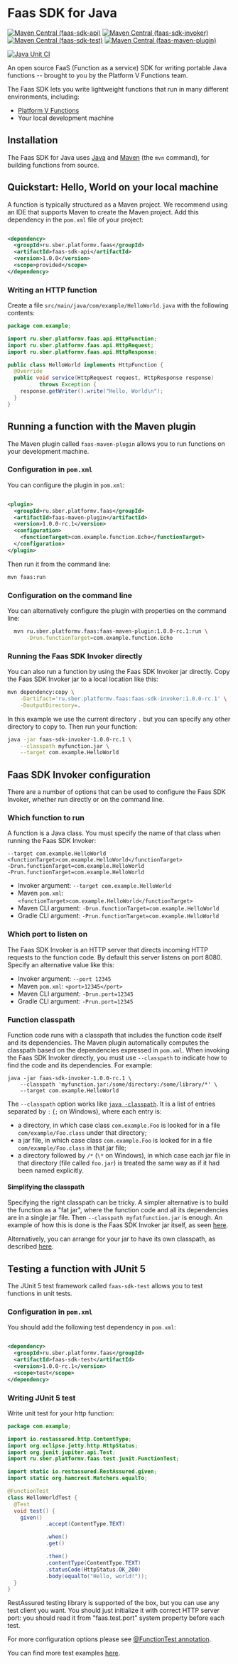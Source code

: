# Faas SDK for Java

[![Maven Central (faas-sdk-api)](https://img.shields.io/maven-central/v/ru.sber.platformv.faas/faas-sdk-api.svg?label=faas-sdk-api)](https://search.maven.org/artifact/ru.sber.platformv.faas/faas-sdk-api)
[![Maven Central (faas-sdk-invoker)](https://img.shields.io/maven-central/v/ru.sber.platformv.faas/faas-sdk-invoker.svg?label=faas-sdk-invoker)](https://search.maven.org/artifact/ru.sber.platformv.faas/faas-sdk-invoker)
[![Maven Central (faas-sdk-test)](https://img.shields.io/maven-central/v/ru.sber.platformv.faas/faas-sdk-test.svg?label=faas-sdk-test)](https://search.maven.org/artifact/ru.sber.platformv.faas/faas-sdk-test)
[![Maven Central (faas-maven-plugin)](https://img.shields.io/maven-central/v/ru.sber.platformv.faas/faas-maven-plugin.svg?label=faas-maven-plugin)](https://search.maven.org/artifact/ru.sber.platformv.faas/faas-maven-plugin)

[![Java Unit CI](https://github.com/sber-platformv/faas-sdk-java/actions/workflows/unit.yaml/badge.svg)](https://github.com/sber-platformv/faas-sdk-java/actions/workflows/unit.yaml)

An open source FaaS (Function as a service) SDK for writing portable Java functions -- brought to you by the Platform V
Functions team.

The Faas SDK lets you write lightweight functions that run in many different environments, including:

* [Platform V Functions](https://developers.sber.ru/portal/tools/platform-v-functions)
* Your local development machine

## Installation

The Faas SDK for Java uses
[Java](https://java.com/en/download/help/download_options.xml) and
[Maven](http://maven.apache.org/install.html) (the `mvn` command), for building functions from source.

## Quickstart: Hello, World on your local machine

A function is typically structured as a Maven project. We recommend using an IDE that supports Maven to create the Maven
project. Add this dependency in the
`pom.xml` file of your project:

```xml

<dependency>
  <groupId>ru.sber.platformv.faas</groupId>
  <artifactId>faas-sdk-api</artifactId>
  <version>1.0.0</version>
  <scope>provided</scope>
</dependency>
```

### Writing an HTTP function

Create a file `src/main/java/com/example/HelloWorld.java` with the following contents:

```java
package com.example;

import ru.sber.platformv.faas.api.HttpFunction;
import ru.sber.platformv.faas.api.HttpRequest;
import ru.sber.platformv.faas.api.HttpResponse;

public class HelloWorld implements HttpFunction {
  @Override
  public void service(HttpRequest request, HttpResponse response)
          throws Exception {
    response.getWriter().write("Hello, World\n");
  }
}
```

## Running a function with the Maven plugin

The Maven plugin called `faas-maven-plugin` allows you to run functions on your development machine.

### Configuration in `pom.xml`

You can configure the plugin in `pom.xml`:

```xml

<plugin>
  <groupId>ru.sber.platformv.faas</groupId>
  <artifactId>faas-maven-plugin</artifactId>
  <version>1.0.0-rc.1</version>
  <configuration>
    <functionTarget>com.example.function.Echo</functionTarget>
  </configuration>
</plugin>
```

Then run it from the command line:

```sh
mvn faas:run
```

### Configuration on the command line

You can alternatively configure the plugin with properties on the command line:

```sh
  mvn ru.sber.platformv.faas:faas-maven-plugin:1.0.0-rc.1:run \
      -Drun.functionTarget=com.example.function.Echo
```

### Running the Faas SDK Invoker directly

You can also run a function by using the Faas SDK Invoker jar directly. Copy the Faas SDK Invoker jar to a local
location like this:

```sh
mvn dependency:copy \
    -Dartifact='ru.sber.platformv.faas:faas-sdk-invoker:1.0.0-rc.1' \
    -DoutputDirectory=.
```

In this example we use the current directory `.` but you can specify any other directory to copy to. Then run your
function:

```sh
java -jar faas-sdk-invoker-1.0.0-rc.1 \
    --classpath myfunction.jar \
    --target com.example.HelloWorld
```

## Faas SDK Invoker configuration

There are a number of options that can be used to configure the Faas SDK Invoker, whether run directly or on the command
line.

### Which function to run

A function is a Java class. You must specify the name of that class when running the Faas SDK Invoker:

```
--target com.example.HelloWorld
<functionTarget>com.example.HelloWorld</functionTarget>
-Drun.functionTarget=com.example.HelloWorld
-Prun.functionTarget=com.example.HelloWorld
```

* Invoker argument: `--target com.example.HelloWorld`
* Maven `pom.xml`: `<functionTarget>com.example.HelloWorld</functionTarget>`
* Maven CLI argument: `-Drun.functionTarget=com.example.HelloWorld`
* Gradle CLI argument: `-Prun.functionTarget=com.example.HelloWorld`

### Which port to listen on

The Faas SDK Invoker is an HTTP server that directs incoming HTTP requests to the function code. By default this server
listens on port 8080. Specify an alternative value like this:

* Invoker argument: `--port 12345`
* Maven `pom.xml`: `<port>12345</port>`
* Maven CLI argument: `-Drun.port=12345`
* Gradle CLI argument: `-Prun.port=12345`

### Function classpath

Function code runs with a classpath that includes the function code itself and its dependencies. The Maven plugin
automatically computes the classpath based on the dependencies expressed in `pom.xml`. When invoking the Faas SDK
Invoker directly, you must use `--classpath` to indicate how to find the code and its dependencies. For example:

```
java -jar faas-sdk-invoker-1.0.0-rc.1 \
    --classpath 'myfunction.jar:/some/directory:/some/library/*' \
    --target com.example.HelloWorld
```

The `--classpath` option works like
[`java -classpath`](https://docs.oracle.com/en/java/javase/13/docs/specs/man/java.html#standard-options-for-java). It is
a list of entries separated by `:` (`;` on Windows), where each entry is:

* a directory, in which case class `com.example.Foo` is looked for in a file
  `com/example/Foo.class` under that directory;
* a jar file, in which case class `com.example.Foo` is looked for in a file
  `com/example/Foo.class` in that jar file;
* a directory followed by `/*` (`\*` on Windows), in which case each jar file in that directory (file called `foo.jar`)
  is treated the same way as if it had been named explicitly.

#### Simplifying the classpath

Specifying the right classpath can be tricky. A simpler alternative is to build the function as a "fat jar", where the
function code and all its dependencies are in a single jar file. Then `--classpath myfatfunction.jar`
is enough. An example of how this is done is the Faas SDK Invoker jar itself, as seen
[here](faas-sdk/faas-sdk-invoker/pom.xml).

Alternatively, you can arrange for your jar to have its own classpath, as described
[here](https://maven.apache.org/shared/maven-archiver/examples/classpath.html).

## Testing a function with JUnit 5

The JUnit 5 test framework called `faas-sdk-test` allows you to test functions in unit tests.

### Configuration in `pom.xml`

You should add the following test dependency in `pom.xml`:

```xml

<dependency>
  <groupId>ru.sber.platformv.faas</groupId>
  <artifactId>faas-sdk-test</artifactId>
  <version>1.0.0-rc.1</version>
  <scope>test</scope>
</dependency>
```

### Writing JUnit 5 test

Write unit test for your http function:

```java
package com.example;

import io.restassured.http.ContentType;
import org.eclipse.jetty.http.HttpStatus;
import org.junit.jupiter.api.Test;
import ru.sber.platformv.faas.test.junit.FunctionTest;

import static io.restassured.RestAssured.given;
import static org.hamcrest.Matchers.equalTo;

@FunctionTest
class HelloWorldTest {
  @Test
  void test() {
    given()
            .accept(ContentType.TEXT)

            .when()
            .get()

            .then()
            .contentType(ContentType.TEXT)
            .statusCode(HttpStatus.OK_200)
            .body(equalTo("Hello, world!"));
  }
}
```

RestAssured testing library is supported of the box, but you can use any test client you want. You should just
initialize it with correct HTTP server port: you should read it from "faas.test.port" system property before each test.

For more configuration options please see
[@FunctionTest annotation](faas-sdk/faas-sdk-test/src/main/java/ru/sber/platformv/faas/test/junit/FunctionTest.java).

You can find more test examples
[here](faas-sdk-examples/http-function/src/test/java/com/example/HelloWorldTest.java).

